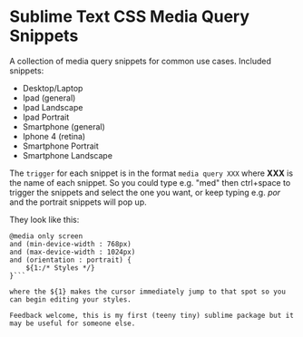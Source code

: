 Sublime Text CSS Media Query Snippets
===========================

A collection of media query snippets for common use cases.  Included snippets:

* Desktop/Laptop
* Ipad (general)
* Ipad Landscape
* Ipad Portrait
* Smartphone (general)
* Iphone 4 (retina)
* Smartphone Portrait
* Smartphone Landscape

The `trigger` for each snippet is in the format `media query XXX` where **XXX** is the name of each snippet. So you could type e.g. "med" then ctrl+space to trigger the snippets and select the one you want, or keep typing e.g. _por_ and the portrait snippets will pop up.

They look like this:
```/* iPads (portrait) ----------- */
@media only screen 
and (min-device-width : 768px) 
and (max-device-width : 1024px) 
and (orientation : portrait) {
    ${1:/* Styles */}
}```

where the ${1} makes the cursor immediately jump to that spot so you can begin editing your styles.

Feedback welcome, this is my first (teeny tiny) sublime package but it may be useful for someone else.